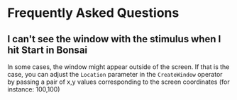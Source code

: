 # Frequently Asked Questions
## I can't see the window with the stimulus when I hit Start in Bonsai
In some cases, the window might appear outside of the screen. 
If that is the case, you can adjust the `Location` parameter in the `CreateWindow` operator by passing a pair of x,y values corresponding to the screen coordinates (for instance: 100,100)
